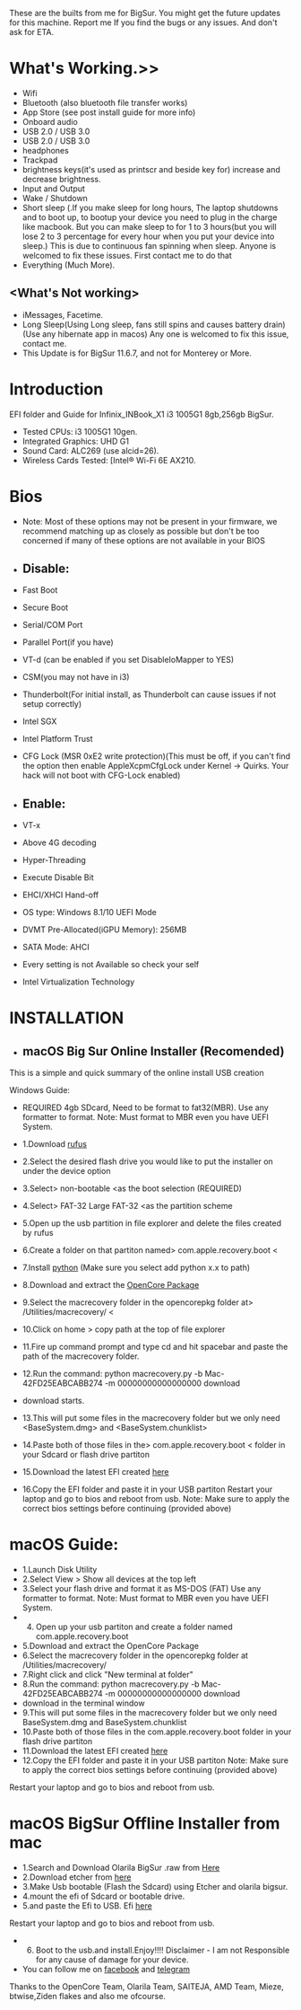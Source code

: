 These are the builts from me for BigSur.  You might get the future updates for this machine.
Report me If you find the bugs or any issues. And don't ask for ETA.

# What's Working.>>
- Wifi
- Bluetooth (also bluetooth file transfer works)
- App Store (see post install guide for more info)
- Onboard audio
- USB 2.0 / USB 3.0
- USB 2.0 / USB 3.0
- headphones
- Trackpad
- brightness keys(it's used as printscr and beside key for) increase and decrease brightness.
- Input and Output
- Wake / Shutdown
- Short sleep (.If you make sleep for long hours, The laptop shutdowns and to boot up, to bootup your device you need to plug in the charge like macbook. But you can make sleep to for 1 to 3 hours(but you will lose 2 to 3 percentage for every hour when  you put your device into sleep.) 
This is due to continuous fan spinning when sleep. Anyone is welcomed to fix these issues. First contact me to do that
- Everything (Much More).

## <What's Not working>
* iMessages, Facetime.
* Long Sleep(Using Long sleep, fans still spins and causes battery drain)(Use any hibernate app in macos) Any one is welcomed to fix this issue, contact me.
* This Update is for BigSur 11.6.7, and not for Monterey or More.

# Introduction
EFI folder and Guide for Infinix_INBook_X1 i3 1005G1 8gb,256gb BigSur.

- Tested CPUs: i3 1005G1 10gen.
- Integrated Graphics: UHD G1
- Sound Card: ALC269 (use alcid=26).
- Wireless Cards Tested: [Intel® Wi-Fi 6E AX210.

# Bios
- Note: Most of these options may not be present in your firmware, we recommend matching up as closely as possible but don't be too concerned if many of these options are not available in your BIOS
- ## Disable:
- Fast Boot
- Secure Boot
- Serial/COM Port
- Parallel Port(if you have)
- VT-d (can be enabled if you set DisableIoMapper to YES)
- CSM(you may not have in i3)
- Thunderbolt(For initial install, as Thunderbolt can cause issues if not setup correctly)
- Intel SGX
- Intel Platform Trust
- CFG Lock (MSR 0xE2 write protection)(This must be off, if you can't find the option then enable AppleXcpmCfgLock under Kernel -> Quirks. Your hack will not boot with CFG-Lock enabled)

- ## Enable:
- VT-x
- Above 4G decoding
- Hyper-Threading
- Execute Disable Bit
- EHCI/XHCI Hand-off
- OS type: Windows 8.1/10 UEFI Mode
- DVMT Pre-Allocated(iGPU Memory): 256MB
- SATA Mode: AHCI
- Every setting is not Available so check your self
- Intel Virtualization Technology

# INSTALLATION
- ## macOS Big Sur Online Installer (Recomended)
This is a simple and quick summary of the online install USB creation

Windows Guide:
 - REQUIRED 4gb SDcard, Need to be format to fat32(MBR). Use any formatter to format.
 Note: Must format to MBR even you have UEFI System.

- 1.Download [rufus](https://rufus.ie/en/)
- 2.Select the desired flash drive you would like to put the installer on under the device option
- 3.Select> non-bootable <as the boot selection (REQUIRED)
- 4.Select> FAT-32 <or> Large FAT-32 <as the partition scheme
- 5.Open up the usb partition in file explorer and delete the files created by rufus
- 6.Create a folder on that partiton named> com.apple.recovery.boot <
- 7.Install [python](https://www.python.org/downloads/) (Make sure you select add python x.x to path)
- 8.Download and extract the [OpenCore Package](https://github.com/acidanthera/OpenCorePkg/releases)
- 9.Select the macrecovery folder in the opencorepkg folder at>  /Utilities/macrecovery/ <
- 10.Click on home > copy path at the top of file explorer
- 11.Fire up command prompt and type cd and hit spacebar and paste the path of the macrecovery folder.
- 12.Run the command:
 python macrecovery.py -b Mac-42FD25EABCABB274 -m 00000000000000000 download 
 - download starts.
- 13.This will put some files in the macrecovery folder but we only need <BaseSystem.dmg> and <BaseSystem.chunklist>
- 14.Paste both of those files in the> com.apple.recovery.boot < folder in your Sdcard or flash drive partiton
- 15.Download the latest EFI created [here](https://github.com/devboloji/Infinix_INBook_X1_XL11_i3-Hackintosh-Guide-Opencore/releases)
- 16.Copy the EFI folder and paste it in your USB partiton
Restart your laptop and go to bios and reboot from usb.
Note: Make sure to apply the correct bios settings before continuing (provided above)

# macOS Guide:
                                                                       
- 1.Launch Disk Utility
- 2.Select View > Show all devices at the top left
- 3.Select your flash drive and format it as MS-DOS (FAT) Use any formatter to format.
 Note: Must format to MBR even you have UEFI System.
- 4. Open up your usb partiton and create a folder named com.apple.recovery.boot
- 5.Download and extract the OpenCore Package
- 6.Select the macrecovery folder in the opencorepkg folder at /Utilities/macrecovery/
- 7.Right click and click "New terminal at folder"
- 8.Run the command:
 python macrecovery.py -b Mac-42FD25EABCABB274 -m 00000000000000000 download
- download in the terminal window
- 9.This will put some files in the macrecovery folder but we only need BaseSystem.dmg and BaseSystem.chunklist
- 10.Paste both of those files in the com.apple.recovery.boot folder in your flash drive partiton
- 11.Download the latest EFI created [here](https://github.com/devboloji/Infinix_INBook_X1_XL11_i3-Hackintosh-Guide-Opencore/releases)
- 12.Copy the EFI folder and paste it in your USB partiton
Note: Make sure to apply the correct bios settings before continuing (provided above)

Restart your laptop and go to bios and reboot from usb.

 # macOS BigSur Offline Installer from mac
- 1.Search and Download Olarila BigSur .raw from [Here](https://www.olarila.com/topic/6278-hackintosh-and-macintosh-olarila-vanilla-images-macos/)
- 2.Download etcher from [here](https://www.balena.io/etcher/)
- 3.Make Usb bootable (Flash the Sdcard) using Etcher and olarila bigsur.
- 4.mount the efi of Sdcard or bootable drive.
- 5.and paste the Efi to USB. Efi [here](https://github.com/devboloji/Infinix_INBook_X1_XL11_i3-Hackintosh-Guide-Opencore/releases)

Restart your laptop and go to bios and reboot from usb.
- 6. Boot to the usb.and install.Enjoy!!!!
Disclaimer - I am not Responsible for any cause of damage for your device.
- You can follow me on [facebook](https://www.facebook.com/sai.dev.92317) and [telegram](https://t.me/Pappusaidev)
                                                                       
Thanks to the OpenCore Team, Olarila Team, SAITEJA, AMD Team, Mieze, btwise,Ziden flakes and also me ofcourse.

